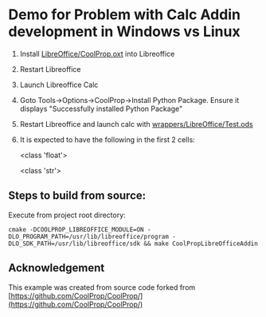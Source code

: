 # Demo for Problem with Calc Addin development in Windows vs Linux
1. Install [LibreOffice/CoolProp.oxt](LibreOffice/CoolProp.oxt) into Libreoffice
2. Restart Libreoffice
3. Launch Libreoffice Calc
4. Goto Tools->Options->CoolProp->Install Python Package. Ensure it displays "Successfully installed Python Package"
5. Restart Libreoffice and launch calc with [wrappers/LibreOffice/Test.ods](wrappers/LibreOffice/Test.ods)
6. It is expected to have the following in the first 2 cells:

    <class 'float'>
    
    <class 'str'>

## Steps to build from source:
Execute from project root directory:
```
cmake -DCOOLPROP_LIBREOFFICE_MODULE=ON -DLO_PROGRAM_PATH=/usr/lib/libreoffice/program -DLO_SDK_PATH=/usr/lib/libreoffice/sdk && make CoolPropLibreOfficeAddin
```

## Acknowledgement
This example was created from source code forked from [https://github.com/CoolProp/CoolProp/](https://github.com/CoolProp/CoolProp/)